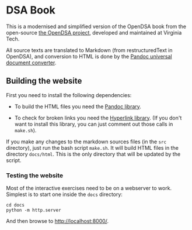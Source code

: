 
DSA Book
===========

This is a modernised and simplified version of the OpenDSA book from
the open-source [the OpenDSA project](https://opendsa-server.cs.vt.edu),
developed and maintained at Virginia Tech.

All source texts are translated to Markdown (from restructuredText in OpenDSA),
and conversion to HTML is done by the
[Pandoc universal document converter](https://pandoc.org/).

## Building the website

First you need to install the following dependencies:

- To build the HTML files you need the [Pandoc library](https://pandoc.org/).

- To check for broken links you need the [Hyperlink library](https://github.com/untitaker/hyperlink).
  (If you don't want to install this library, you can just comment out those calls in `make.sh`).

If you make any changes to the markdown sources files (in the `src` directory),
just run the bash script `make.sh`.
It will build HTML files in the directory `docs/html`.
This is the only directory that will be updated by the script.

### Testing the website

Most of the interactive exercises need to be on a webserver to work.
Simplest is to start one inside the `docs` directory:
```
cd docs
python -m http.server
```

And then browse to <http://localhost:8000/>.


